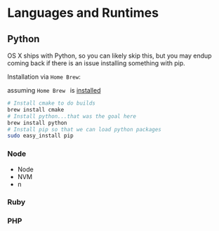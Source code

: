 # Languages and Runtimes

## Python

OS X ships with Python, so you can likely skip this, but you may endup coming back if there is an issue installing something with pip.

Installation via `Home Brew`:

assuming `Home Brew ` is [installed](./package-managers.md#homebrew)

```BASH
# Install cmake to do builds
brew install cmake
# Install python...that was the goal here
brew install python
# Install pip so that we can load python packages
sudo easy_install pip
```

 ### Node
  - Node
  - NVM
  - n

  ### Ruby

  ### PHP
